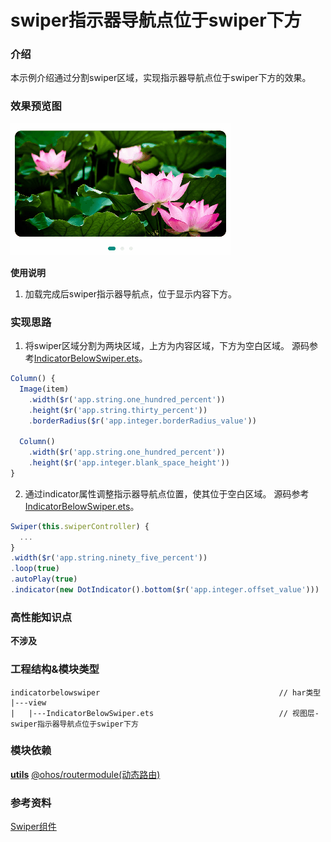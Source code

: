 # swiper指示器导航点位于swiper下方

### 介绍

本示例介绍通过分割swiper区域，实现指示器导航点位于swiper下方的效果。

### 效果预览图

![](../../product/entry/src/main/resources/base/media/indicator_below_swiper.gif)

**使用说明**
1. 加载完成后swiper指示器导航点，位于显示内容下方。

### 实现思路
1. 将swiper区域分割为两块区域，上方为内容区域，下方为空白区域。 源码参考[IndicatorBelowSwiper.ets](./src/main/ets/view/IndicatorBelowSwiper.ets)。

```ts
Column() {
  Image(item)
    .width($r('app.string.one_hundred_percent'))
    .height($r('app.string.thirty_percent'))
    .borderRadius($r('app.integer.borderRadius_value'))

  Column()
    .width($r('app.string.one_hundred_percent'))
    .height($r('app.integer.blank_space_height'))
}
```

2. 通过indicator属性调整指示器导航点位置，使其位于空白区域。 源码参考[IndicatorBelowSwiper.ets](./src/main/ets/view/IndicatorBelowSwiper.ets)。

```ts
Swiper(this.swiperController) {
  ...
}
.width($r('app.string.ninety_five_percent'))
.loop(true)
.autoPlay(true)
.indicator(new DotIndicator().bottom($r('app.integer.offset_value')))
```

### 高性能知识点

**不涉及**

### 工程结构&模块类型

   ```
   indicatorbelowswiper                                        // har类型
   |---view
   |   |---IndicatorBelowSwiper.ets                            // 视图层-swiper指示器导航点位于swiper下方
   ```

### 模块依赖

[**utils**](../../common/utils)
[@ohos/routermodule(动态路由)](../../feature/routermodule)

### 参考资料

[Swiper组件](https://developer.huawei.com/consumer/cn/doc/harmonyos-references/ts-container-swiper-0000001774121298)
